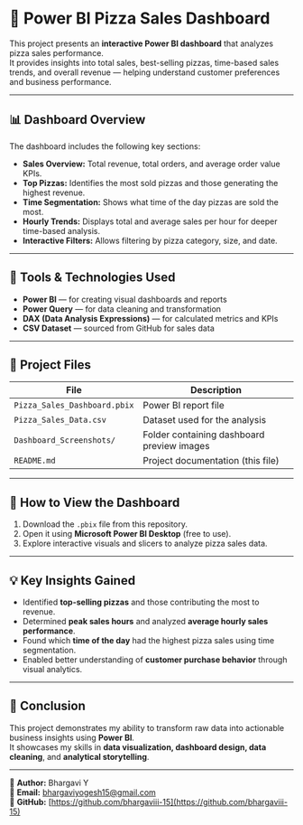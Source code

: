 # 🍕 Power BI Pizza Sales Dashboard

This project presents an **interactive Power BI dashboard** that analyzes pizza sales performance.  
It provides insights into total sales, best-selling pizzas, time-based sales trends, and overall revenue — helping understand customer preferences and business performance.

---

## 📊 Dashboard Overview
The dashboard includes the following key sections:
- **Sales Overview:** Total revenue, total orders, and average order value KPIs.
- **Top Pizzas:** Identifies the most sold pizzas and those generating the highest revenue.
- **Time Segmentation:** Shows what time of the day pizzas are sold the most.
- **Hourly Trends:** Displays total and average sales per hour for deeper time-based analysis.
- **Interactive Filters:** Allows filtering by pizza category, size, and date.

---

## 🧠 Tools & Technologies Used
- **Power BI** — for creating visual dashboards and reports  
- **Power Query** — for data cleaning and transformation  
- **DAX (Data Analysis Expressions)** — for calculated metrics and KPIs  
- **CSV Dataset** — sourced from GitHub for sales data  

---

## 📁 Project Files
| File | Description |
|------|--------------|
| `Pizza_Sales_Dashboard.pbix` | Power BI report file |
| `Pizza_Sales_Data.csv` | Dataset used for the analysis |
| `Dashboard_Screenshots/` | Folder containing dashboard preview images |
| `README.md` | Project documentation (this file) |

---

## 🚀 How to View the Dashboard
1. Download the `.pbix` file from this repository.  
2. Open it using **Microsoft Power BI Desktop** (free to use).  
3. Explore interactive visuals and slicers to analyze pizza sales data.

---

## 💡 Key Insights Gained
- Identified **top-selling pizzas** and those contributing the most to revenue.  
- Determined **peak sales hours** and analyzed **average hourly sales performance**.  
- Found which **time of the day** had the highest pizza sales using time segmentation.  
- Enabled better understanding of **customer purchase behavior** through visual analytics.

---

## 🏁 Conclusion
This project demonstrates my ability to transform raw data into actionable business insights using **Power BI**.  
It showcases my skills in **data visualization, dashboard design, data cleaning**, and **analytical storytelling**.

---

👤 **Author:** Bhargavi Y  
📧 **Email:** bhargaviyogesh15@gmail.com  
🔗 **GitHub:** [https://github.com/bhargaviii-15](https://github.com/bhargaviii-15)
